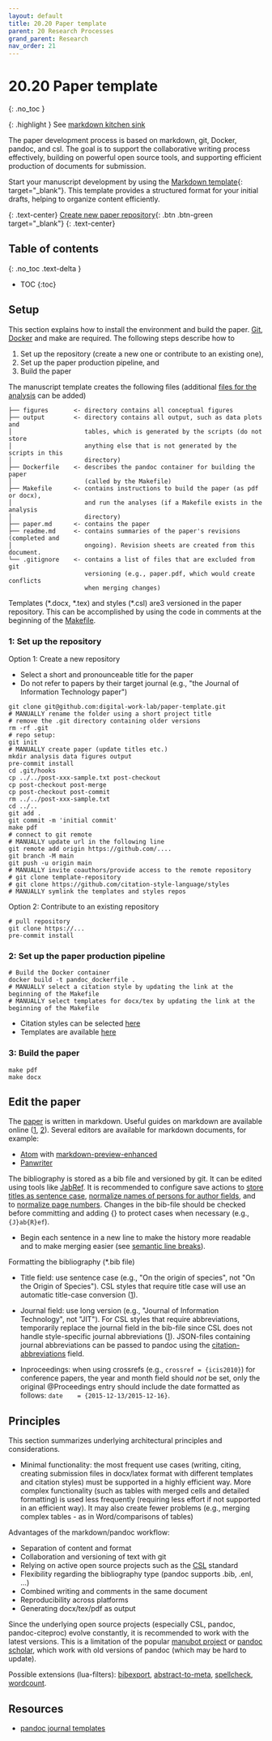 ```yaml
---
layout: default
title: 20.20 Paper template
parent: 20 Research Processes
grand_parent: Research
nav_order: 21
---
```


# 20.20 Paper template
{: .no_toc }

{: .highlight }
See [markdown kitchen sink](../../10-lab/10_processes/10.07.markdown.html)

The paper development process is based on markdown, git, Docker, pandoc, and csl.
The goal is to support the collaborative writing process effectively, building on powerful open source tools, and supporting efficient production of documents for submission.

Start your manuscript development by using the [Markdown template](https://github.com/digital-work-lab/paper-template){: target="_blank"}. This template provides a structured format for your initial drafts, helping to organize content efficiently.

{: .text-center}
[Create new paper repository](#setup){: .btn .btn-green target="_blank"}
{: .text-center}

## Table of contents
{: .no_toc .text-delta }

- TOC
{:toc}

## Setup

This section explains how to install the environment and build the paper.
[Git](https://git-scm.com/), [Docker](https://www.docker.com/) and make are required.
The following steps describe how to

1. Set up the repository (create a new one or contribute to an existing one),
2. Set up the paper production pipeline, and
3. Build the paper

The manuscript template creates the following files (additional [files for the analysis](20.21.analysis-templates.html) can be added)

```text
├── figures       <- directory contains all conceptual figures
├── output        <- directory contains all output, such as data plots and
│                    tables, which is generated by the scripts (do not store
│                    anything else that is not generated by the scripts in this
│                    directory)
├── Dockerfile    <- describes the pandoc container for building the paper
│                    (called by the Makefile)  
├── Makefile      <- contains instructions to build the paper (as pdf or docx),
│                    and run the analyses (if a Makefile exists in the analysis
│                    directory)
├── paper.md      <- contains the paper
├── readme.md     <- contains summaries of the paper's revisions (completed and
│                    ongoing). Revision sheets are created from this document.
└── .gitignore    <- contains a list of files that are excluded from git
                     versioning (e.g., paper.pdf, which would create conflicts
                     when merging changes)
```

Templates (\*.docx, \*.tex) and styles (\*.csl) are3 versioned in the paper repository.
This can be accomplished by using the code in comments at the beginning of the [Makefile](Makefile).

### 1: Set up the repository

Option 1: Create a new repository

- Select a short and pronounceable title for the paper
- Do not refer to papers by their target journal (e.g., "the Journal of Information Technology paper")

```shell
git clone git@github.com:digital-work-lab/paper-template.git
# MANUALLY rename the folder using a short project title
# remove the .git directory containing older versions
rm -rf .git
# repo setup:
git init
# MANUALLY create paper (update titles etc.)
mkdir analysis data figures output
pre-commit install
cd .git/hooks
cp ../../post-xxx-sample.txt post-checkout
cp post-checkout post-merge
cp post-checkout post-commit
rm ../../post-xxx-sample.txt
cd ../..
git add .
git commit -m 'initial commit'
make pdf
# connect to git remote
# MANUALLY update url in the following line
git remote add origin https://github.com/....
git branch -M main
git push -u origin main
# MANUALLY invite coauthors/provide access to the remote repository
# git clone template-repository
# git clone https://github.com/citation-style-language/styles
# MANUALLY symlink the templates and styles repos
```

Option 2: Contribute to an existing repository

```shell
# pull repository
git clone https://...
pre-commit install
```

### 2: Set up the paper production pipeline

```shell
# Build the Docker container
docker build -t pandoc_dockerfile .
# MANUALLY select a citation style by updating the link at the beginning of the Makefile
# MANUALLY select templates for docx/tex by updating the link at the beginning of the Makefile
```

- Citation styles can be selected [here](https://github.com/citation-style-language/styles)
- Templates are available [here](https://github.com/digital-work-lab/templates)

### 3: Build the paper

```shell
make pdf
make docx
```


## Edit the paper

The [paper](paper.md) is written in markdown.
Useful guides on markdown are available online ([1](https://bookdown.org/yihui/rmarkdown/), [2](https://bookdown.org/yihui/rmarkdown-cookbook/)).
Several editors are available for markdown documents, for example:

- [Atom](https://shd101wyy.github.io/markdown-preview-enhanced/#/) with [markdown-preview-enhanced](https://github.com/shd101wyy/markdown-preview-enhanced)
- [Panwriter](https://panwriter.com/)

The bibliography is stored as a bib file and versioned by git.
It can be edited using tools like [JabRef](https://github.com/JabRef/jabref).
It is recommended to configure save actions to [store titles as sentence case](https://docs.jabref.org/finding-sorting-and-cleaning-entries/saveactions#sentence-case), [normalize names of persons for author fields](https://docs.jabref.org/finding-sorting-and-cleaning-entries/saveactions#normalize-names-of-persons), and to [normalize page numbers](https://docs.jabref.org/finding-sorting-and-cleaning-entries/saveactions#normalize-page-numbers).
Changes in the bib-file should be checked before committing and adding {} to protect cases when necessary (e.g., `{J}ab{R}ef`).

- Begin each sentence in a new line to make the history more readable and to make merging easier (see [semantic line breaks](https://sembr.org/)).

Formatting the bibliography (*.bib file)

- Title field: use sentence case (e.g., "On the origin of species", not "On the Origin of Species"). CSL styles that require title case will use an automatic title-case conversion ([1](https://citationstyles.org/authors/#/titles-in-sentence-and-title-case)).

- Journal field: use long version (e.g., "Journal of Information Technology", not "JIT"). For CSL styles that require abbreviations, temporarily replace the journal field in the bib-file since CSL does not handle style-specific journal abbreviations ([1](https://citationstyles.org/authors/#/csl-limitations)). JSON-files containing journal abbreviations can be passed to pandoc using the [citation-abbreviations](https://pandoc.org/MANUAL.html#option--citation-abbreviations) field.

- Inproceedings: when using crossrefs (e.g., `crossref = {icis2010}`) for conference papers, the year and month field should _not_ be set, only the original \@Proceedings entry should include the date formatted as follows: `date    = {2015-12-13/2015-12-16}`.


## Principles

This section summarizes underlying architectural principles and considerations.

- Minimal functionality: the most frequent use cases (writing, citing, creating submission files in docx/latex format with different templates and citation styles) must be supported in a highly efficient way.
More complex functionality (such as tables with merged cells and detailed formatting) is used less frequently (requiring less effort if not supported in an efficient way).
It may also create fewer problems (e.g., merging complex tables - as in Word/comparisons of tables)

Advantages of the markdown/pandoc workflow:

- Separation of content and format
- Collaboration and versioning of text with git
- Relying on active open source projects such as the [CSL](https://citationstyles.org/) standard
- Flexibility regarding the bibliography type (pandoc supports .bib, .enl, ...)
- Combined writing and comments in the same document
- Reproducibility across platforms
- Generating docx/tex/pdf as output

Since the underlying open source projects (especially CSL, pandoc, pandoc-citeproc) evolve constantly, it is recommended to work with the latest versions.
This is a limitation of the popular [manubot project](https://github.com/manubot/rootstock) or [pandoc scholar](https://github.com/pandoc-scholar/pandoc-scholar), which work with old versions of pandoc (which may be hard to update).

Possible extensions (lua-filters): [bibexport](https://github.com/pandoc/lua-filters/tree/master/bibexport), [abstract-to-meta](https://github.com/pandoc/lua-filters/tree/master/abstract-to-meta), [spellcheck](https://github.com/pandoc/lua-filters/tree/master/spellcheck), [wordcount](https://github.com/pandoc/lua-filters/tree/master/wordcount).

## Resources

- [pandoc journal templates](https://github.com/sachsmc/pandoc-journal-templates)
